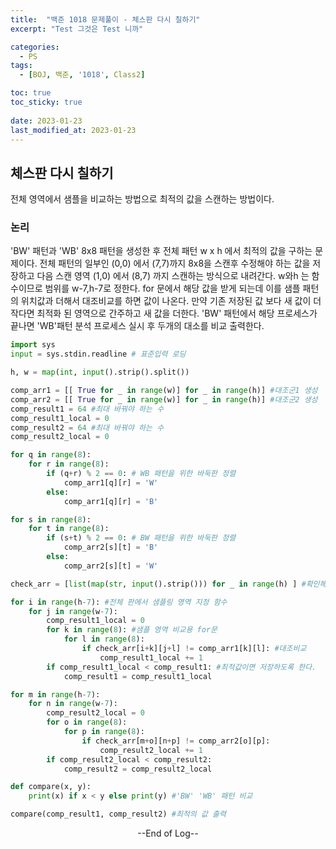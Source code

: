 ```yaml
---
title:  "백준 1018 문제풀이 - 체스판 다시 칠하기" 
excerpt: "Test 그것은 Test 니까"

categories:
  - PS
tags:
  - [BOJ, 백준, '1018', Class2]

toc: true
toc_sticky: true
 
date: 2023-01-23
last_modified_at: 2023-01-23
---
```


## 체스판 다시 칠하기

전체 영역에서 샘플을 비교하는 방법으로 최적의 값을 스캔하는 방법이다.

### 논리

'BW' 패턴과 'WB' 8x8 패턴을 생성한 후 전체 패턴 w x h 에서 최적의 값을 구하는 문제이다.
전체 패턴의 일부인 (0,0) 에서 (7,7)까지 8x8을 스캔후 수정해야 하는 값을 저장하고 다음 스캔 영역
(1,0) 에서 (8,7) 까지 스캔하는 방식으로 내려간다. w와h 는 함수이므로 범위를 w-7,h-7로 정한다. 
for 문에서 해당 값을 받게 되는데 이를 샘플 패턴의 위치값과 더해서 대조비교를 하면 값이 나온다.
만약 기존 저장된 값 보다 새 값이 더 작다면 최적화 된 영역으로 간주하고 새 값을 더한다.
'BW' 패턴에서 해당 프로세스가 끝나면 'WB'패턴 분석 프로세스 실시 후 두개의 대소를 비교 출력한다. 


```python
import sys
input = sys.stdin.readline # 표준입력 로딩

h, w = map(int, input().strip().split())

comp_arr1 = [[ True for _ in range(w)] for _ in range(h)] #대조군1 생성
comp_arr2 = [[ True for _ in range(w)] for _ in range(h)] #대조군2 생성
comp_result1 = 64 #최대 바꿔야 하는 수
comp_result1_local = 0
comp_result2 = 64 #최대 바꿔야 하는 수
comp_result2_local = 0

for q in range(8):
    for r in range(8):
        if (q+r) % 2 == 0: # WB 패턴을 위한 바둑판 정렬
            comp_arr1[q][r] = 'W' 
        else:
            comp_arr1[q][r] = 'B'

for s in range(8):
    for t in range(8):
        if (s+t) % 2 == 0: # BW 패턴을 위한 바둑판 정렬
            comp_arr2[s][t] = 'B'
        else:
            comp_arr2[s][t] = 'W'

check_arr = [list(map(str, input().strip())) for _ in range(h) ] #확인해야 할 체스판

for i in range(h-7): #전체 판에서 샘플링 영역 지정 함수
    for j in range(w-7):
        comp_result1_local = 0
        for k in range(8): #샘플 영역 비교용 for문
            for l in range(8):
                if check_arr[i+k][j+l] != comp_arr1[k][l]: #대조비교
                    comp_result1_local += 1
        if comp_result1_local < comp_result1: #최적값이면 저장하도록 한다.
            comp_result1 = comp_result1_local 

for m in range(h-7):
    for n in range(w-7):
        comp_result2_local = 0
        for o in range(8):
            for p in range(8):
                if check_arr[m+o][n+p] != comp_arr2[o][p]:
                    comp_result2_local += 1
        if comp_result2_local < comp_result2:
            comp_result2 = comp_result2_local        

def compare(x, y):
    print(x) if x < y else print(y) #'BW' 'WB' 패턴 비교

compare(comp_result1, comp_result2) #최적의 값 출력
```



<center> --End of Log-- </center>

